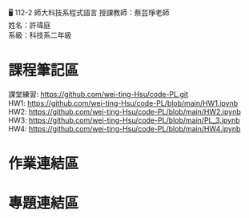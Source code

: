 :desktop_computer: 112-2 師大科技系程式語言
授課教師：蔡芸琤老師<br/>
姓名：許瑋庭<br/>
系級：科技系二年級<br/>

# 課程筆記區
課堂練習: https://github.com/wei-ting-Hsu/code-PL.git <br/>
HW1: https://github.com/wei-ting-Hsu/code-PL/blob/main/HW1.ipynb <br/>
HW2: https://github.com/wei-ting-Hsu/code-PL/blob/main/HW2.ipynb <br/>
HW3: https://github.com/wei-ting-Hsu/code-PL/blob/main/PL_3.ipynb <br/>
HW4: https://github.com/wei-ting-Hsu/code-PL/blob/main/HW4.ipynb
# 作業連結區
# 專題連結區
